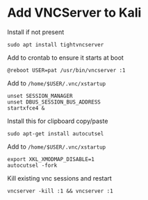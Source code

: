 # Add VNCServer to Kali
Install if not present
```
sudo apt install tightvncserver
```
Add to crontab to ensure it starts at boot
```
@reboot USER=pat /usr/bin/vncserver :1
```

Add to `/home/$USER/.vnc/xstartup`
```
unset SESSION_MANAGER
unset DBUS_SESSION_BUS_ADDRESS
startxfce4 &
```

Install this for clipboard copy/paste
```
sudo apt-get install autocutsel
```
Add to `/home/$USER/.vnc/xstartup`
```
export XKL_XMODMAP_DISABLE=1
autocutsel -fork
```
Kill existing vnc sessions and restart
```
vncserver -kill :1 && vncserver :1
```

